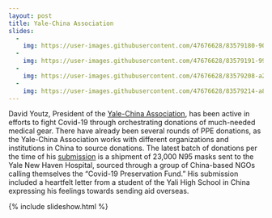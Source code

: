 ```yaml
---
layout: post
title: Yale-China Association
slides:
  -
    img: https://user-images.githubusercontent.com/47676628/83579180-90720600-a506-11ea-874f-6415e9fd3eca.jpg
  -
    img: https://user-images.githubusercontent.com/47676628/83579191-9962d780-a506-11ea-8a11-0d6a12845b43.jpg
  -
    img: https://user-images.githubusercontent.com/47676628/83579208-a253a900-a506-11ea-95bd-078ab6d702fa.jpg
  -
    img: https://user-images.githubusercontent.com/47676628/83579214-a8498a00-a506-11ea-9540-64b6521a6ab1.jpg
---
```


David Youtz, President of the [Yale-China Association](https://www.yalechina.org/covid19-assistance), has been active in efforts to fight Covid-19 through orchestrating donations of much-needed medical gear. There have already been several rounds of PPE donations, as the Yale-China Association works with different organizations and institutions in China to source donations. The latest batch of donations per the time of his [submission](https://www.newhavenbiz.com/article/yale-med-school-receives-n95-masks-from-chinese-ngos) is a shipment of 23,000 N95 masks sent to the Yale New Haven Hospital, sourced through a group of China-based NGOs calling themselves the “Covid-19 Preservation Fund.” His submission included a heartfelt letter from a student of the Yali High School in China expressing his feelings towards sending aid overseas. 

{% include slideshow.html %}

